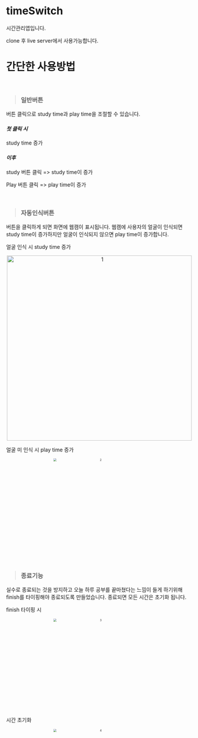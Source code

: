 # timeSwitch
시간관리앱입니다.

clone 후 live server에서 사용가능합니다. 

# 간단한 사용방법

<br>

> ### 일반버튼

버튼 클릭으로 study time과 play time을 조절할 수 있습니다.  



#### *첫 클릭 시* 

study time 증가

#### *이후* 

study 버튼 클릭 => study time이 증가

Play 버튼 클릭   =>  play time이 증가

<br>

> ### 자동인식버튼

버튼을 클릭하게 되면 화면에 웹캠이 표시됩니다. 웹캠에 사용자의 얼굴이 인식되면 study time이 증가하지만 얼굴이 인식되지 않으면 play time이 증가합니다. 



얼굴 인식 시 study time 증가

<p align="center">
<img width="500" alt="1" src="https://user-images.githubusercontent.com/79268108/125056686-70d2e700-e0e3-11eb-97a0-dc42e17d0d33.png">
</p>


얼굴 미 인식 시 play time 증가 
<p align="center">
<img width="500" alt="2" src="https://user-images.githubusercontent.com/79268108/125056698-73354100-e0e3-11eb-9296-44e871470d78.png" style ="zoom:50%">
</p>



<br>



> ### 종료기능

실수로 종료되는 것을 방지하고 오늘 하루 공부를 끝마쳤다는 느낌이 들게 하기위해 finish를 타이핑해야 종료되도록 만들었습니다. 종료되면 모든 시간은 초기화 됩니다. 



finish 타이핑 시 
<p align="center">
<img width="500" alt="3" src="https://user-images.githubusercontent.com/79268108/125056704-74666e00-e0e3-11eb-9f1d-9192d496b705.png"  style ="zoom:50%" >
</p>



시간 초기화 
<p align="center">
<img width="500" alt="4" src="https://user-images.githubusercontent.com/79268108/125056706-74666e00-e0e3-11eb-8b17-8da44a96ccb2.png"  style ="zoom:50%">
</p>
  
  

